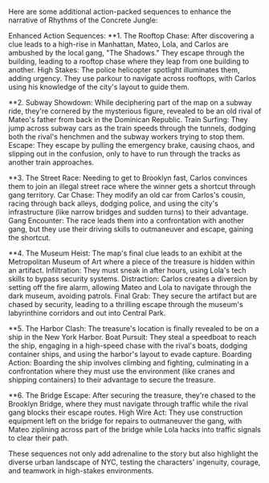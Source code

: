 Here are some additional action-packed sequences to enhance the narrative of Rhythms of the Concrete Jungle:

Enhanced Action Sequences:
**1. The Rooftop Chase:
After discovering a clue leads to a high-rise in Manhattan, Mateo, Lola, and Carlos are ambushed by the local gang, "The Shadows." 
They escape through the building, leading to a rooftop chase where they leap from one building to another. 
High Stakes: The police helicopter spotlight illuminates them, adding urgency. They use parkour to navigate across rooftops, with Carlos using his knowledge of the city's layout to guide them.

**2. Subway Showdown:
While deciphering part of the map on a subway ride, they're cornered by the mysterious figure, revealed to be an old rival of Mateo's father from back in the Dominican Republic.
Train Surfing: They jump across subway cars as the train speeds through the tunnels, dodging both the rival's henchmen and the subway workers trying to stop them.
Escape: They escape by pulling the emergency brake, causing chaos, and slipping out in the confusion, only to have to run through the tracks as another train approaches.

**3. The Street Race:
Needing to get to Brooklyn fast, Carlos convinces them to join an illegal street race where the winner gets a shortcut through gang territory.
Car Chase: They modify an old car from Carlos's cousin, racing through back alleys, dodging police, and using the city's infrastructure (like narrow bridges and sudden turns) to their advantage.
Gang Encounter: The race leads them into a confrontation with another gang, but they use their driving skills to outmaneuver and escape, gaining the shortcut.

**4. The Museum Heist:
The map's final clue leads to an exhibit at the Metropolitan Museum of Art where a piece of the treasure is hidden within an artifact.
Infiltration: They must sneak in after hours, using Lola's tech skills to bypass security systems. 
Distraction: Carlos creates a diversion by setting off the fire alarm, allowing Mateo and Lola to navigate through the dark museum, avoiding patrols.
Final Grab: They secure the artifact but are chased by security, leading to a thrilling escape through the museum's labyrinthine corridors and out into Central Park.

**5. The Harbor Clash:
The treasure's location is finally revealed to be on a ship in the New York Harbor. 
Boat Pursuit: They steal a speedboat to reach the ship, engaging in a high-speed chase with the rival's boats, dodging container ships, and using the harbor's layout to evade capture.
Boarding Action: Boarding the ship involves climbing and fighting, culminating in a confrontation where they must use the environment (like cranes and shipping containers) to their advantage to secure the treasure.

**6. The Bridge Escape:
After securing the treasure, they're chased to the Brooklyn Bridge, where they must navigate through traffic while the rival gang blocks their escape routes.
High Wire Act: They use construction equipment left on the bridge for repairs to outmaneuver the gang, with Mateo ziplining across part of the bridge while Lola hacks into traffic signals to clear their path.

These sequences not only add adrenaline to the story but also highlight the diverse urban landscape of NYC, testing the characters' ingenuity, courage, and teamwork in high-stakes environments.

